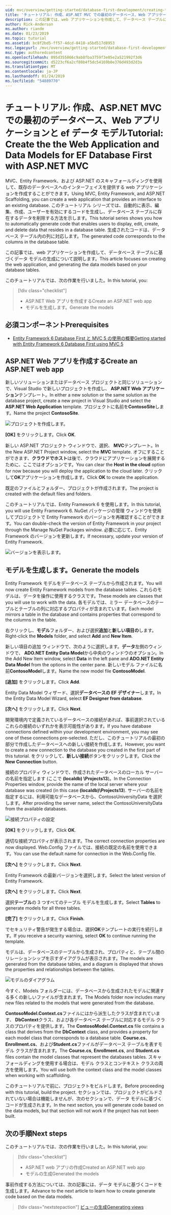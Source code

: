 ```yaml
---
uid: mvc/overview/getting-started/database-first-development/creating-the-web-application
title: 'チュートリアル: 作成、ASP.NET MVC での最初のデータベース、Web アプリケーションと ef データ モデル'
description: この記事では、web アプリケーションを作成して、データベース テーブルに基づくデータ モデルの生成について説明します。
author: Rick-Anderson
ms.author: riande
ms.date: 01/23/2019
ms.topic: tutorial
ms.assetid: bc8f2bd5-ff57-4dcd-8418-a5bd517d8953
msc.legacyurl: /mvc/overview/getting-started/database-first-development/creating-the-web-application
msc.type: authoredcontent
ms.openlocfilehash: 095d355866c9ab8fba3759f3e05e2a521992f3d6
ms.sourcegitcommit: d5223cf6a2cf80b4f5dc54169b0e376d493d2d3a
ms.translationtype: MT
ms.contentlocale: ja-JP
ms.lasthandoff: 01/24/2019
ms.locfileid: "54889770"
---
```

# <a name="tutorial-create-the-the-web-application-and-data-models-for-ef-database-first-with-aspnet-mvc"></a><span data-ttu-id="4fe30-103">チュートリアル: 作成、ASP.NET MVC での最初のデータベース、Web アプリケーションと ef データ モデル</span><span class="sxs-lookup"><span data-stu-id="4fe30-103">Tutorial: Create the the Web Application and Data Models for EF Database First with ASP.NET MVC</span></span>

 <span data-ttu-id="4fe30-104">MVC、Entity Framework、および ASP.NET のスキャフォールディングを使用して、既存のデータベースへのインターフェイスを提供する web アプリケーションを作成することができます。</span><span class="sxs-lookup"><span data-stu-id="4fe30-104">Using MVC, Entity Framework, and ASP.NET Scaffolding, you can create a web application that provides an interface to an existing database.</span></span> <span data-ttu-id="4fe30-105">このチュートリアル シリーズでは、自動的に表示、編集、作成、ユーザーを有効にするコードを生成し、データベース テーブルに存在するデータを削除する方法を示します。</span><span class="sxs-lookup"><span data-stu-id="4fe30-105">This tutorial series shows you how to automatically generate code that enables users to display, edit, create, and delete data that resides in a database table.</span></span> <span data-ttu-id="4fe30-106">生成されたコードは、データベース テーブル内の列に対応します。</span><span class="sxs-lookup"><span data-stu-id="4fe30-106">The generated code corresponds to the columns in the database table.</span></span>

<span data-ttu-id="4fe30-107">この記事では、web アプリケーションを作成して、データベース テーブルに基づくデータ モデルの生成について説明します。</span><span class="sxs-lookup"><span data-stu-id="4fe30-107">This article focuses on creating the web application, and generating the data models based on your database tables.</span></span>

<span data-ttu-id="4fe30-108">このチュートリアルでは、次の作業を行いました。</span><span class="sxs-lookup"><span data-stu-id="4fe30-108">In this tutorial, you:</span></span>

> [!div class="checklist"]
> * <span data-ttu-id="4fe30-109">ASP.NET Web アプリを作成する</span><span class="sxs-lookup"><span data-stu-id="4fe30-109">Create an ASP.NET web app</span></span>
> * <span data-ttu-id="4fe30-110">モデルを生成します。</span><span class="sxs-lookup"><span data-stu-id="4fe30-110">Generate the models</span></span>

## <a name="prerequisites"></a><span data-ttu-id="4fe30-111">必須コンポーネント</span><span class="sxs-lookup"><span data-stu-id="4fe30-111">Prerequisites</span></span>

* [<span data-ttu-id="4fe30-112">Entity Framework 6 Database First と MVC 5 の使用の概要</span><span class="sxs-lookup"><span data-stu-id="4fe30-112">Getting started with Entity Framework 6 Database First using MVC 5</span></span>](setting-up-database.md)

## <a name="create-an-aspnet-web-app"></a><span data-ttu-id="4fe30-113">ASP.NET Web アプリを作成する</span><span class="sxs-lookup"><span data-stu-id="4fe30-113">Create an ASP.NET web app</span></span>

<span data-ttu-id="4fe30-114">新しいソリューションまたはデータベース プロジェクトと同じソリューションで、Visual Studio で新しいプロジェクトを作成し、 **ASP.NET Web アプリケーション**テンプレート。</span><span class="sxs-lookup"><span data-stu-id="4fe30-114">In either a new solution or the same solution as the database project, create a new project in Visual Studio and select the **ASP.NET Web Application** template.</span></span> <span data-ttu-id="4fe30-115">プロジェクトに名前を**ContosoSite**します。</span><span class="sxs-lookup"><span data-stu-id="4fe30-115">Name the project **ContosoSite**.</span></span>

![プロジェクトを作成します。](creating-the-web-application/_static/image1.png)

<span data-ttu-id="4fe30-117">**[OK]** をクリックします。</span><span class="sxs-lookup"><span data-stu-id="4fe30-117">Click **OK**.</span></span>

<span data-ttu-id="4fe30-118">新しい ASP.NET プロジェクト ウィンドウで、選択、 **MVC**テンプレート。</span><span class="sxs-lookup"><span data-stu-id="4fe30-118">In the New ASP.NET Project window, select the **MVC** template.</span></span> <span data-ttu-id="4fe30-119">オフにすることができます、**クラウドでホスト**は後で、クラウドにアプリケーションを展開するために、ここではオプションです。</span><span class="sxs-lookup"><span data-stu-id="4fe30-119">You can clear the **Host in the cloud** option for now because you will deploy the application to the cloud later.</span></span> <span data-ttu-id="4fe30-120">クリックして**OK**アプリケーションを作成します。</span><span class="sxs-lookup"><span data-stu-id="4fe30-120">Click **OK** to create the application.</span></span>

<span data-ttu-id="4fe30-121">既定のファイルとフォルダー、プロジェクトが作成されます。</span><span class="sxs-lookup"><span data-stu-id="4fe30-121">The project is created with the default files and folders.</span></span>

<span data-ttu-id="4fe30-122">このチュートリアルでは、Entity Framework 6 を使用します。</span><span class="sxs-lookup"><span data-stu-id="4fe30-122">In this tutorial, you will use Entity Framework 6.</span></span> <span data-ttu-id="4fe30-123">NuGet パッケージの管理 ウィンドウを使用してプロジェクトで Entity Framework のバージョンを再確認することができます。</span><span class="sxs-lookup"><span data-stu-id="4fe30-123">You can double-check the version of Entity Framework in your project through the Manage NuGet Packages window.</span></span> <span data-ttu-id="4fe30-124">必要に応じて、Entity Framework のバージョンを更新します。</span><span class="sxs-lookup"><span data-stu-id="4fe30-124">If necessary, update your version of Entity Framework.</span></span>

![バージョンを表示します。](creating-the-web-application/_static/image3.png)

## <a name="generate-the-models"></a><span data-ttu-id="4fe30-126">モデルを生成します。</span><span class="sxs-lookup"><span data-stu-id="4fe30-126">Generate the models</span></span>

<span data-ttu-id="4fe30-127">Entity Framework モデルをデータベース テーブルから作成されます。</span><span class="sxs-lookup"><span data-stu-id="4fe30-127">You will now create Entity Framework models from the database tables.</span></span> <span data-ttu-id="4fe30-128">これらのモデルは、データを操作に使用するクラスです。</span><span class="sxs-lookup"><span data-stu-id="4fe30-128">These models are classes that you will use to work with the data.</span></span> <span data-ttu-id="4fe30-129">各モデルでは、ミラー データベースのテーブルとテーブルの列に対応するプロパティが含まれています。</span><span class="sxs-lookup"><span data-stu-id="4fe30-129">Each model mirrors a table in the database and contains properties that correspond to the columns in the table.</span></span>

<span data-ttu-id="4fe30-130">右クリックし、**モデル**フォルダー、および選択**追加**と**新しい項目の**します。</span><span class="sxs-lookup"><span data-stu-id="4fe30-130">Right-click the **Models** folder, and select **Add** and **New Item**.</span></span>

<span data-ttu-id="4fe30-131">新しい項目の追加 ウィンドウで、次のように選択します。**データ**左側のウィンドウで、 **ADO.NET Entity Data Model**から中央のウィンドウのオプション。</span><span class="sxs-lookup"><span data-stu-id="4fe30-131">In the Add New Item window, select **Data** in the left pane and **ADO.NET Entity Data Model** from the options in the center pane.</span></span> <span data-ttu-id="4fe30-132">新しいモデル ファイルに名前**ContosoModel**します。</span><span class="sxs-lookup"><span data-stu-id="4fe30-132">Name the new model file **ContosoModel**.</span></span>

<span data-ttu-id="4fe30-133">**[追加]** をクリックします。</span><span class="sxs-lookup"><span data-stu-id="4fe30-133">Click **Add**.</span></span>

<span data-ttu-id="4fe30-134">Entity Data Model ウィザード、選択**データベースの EF デザイナー**します。</span><span class="sxs-lookup"><span data-stu-id="4fe30-134">In the Entity Data Model Wizard, select **EF Designer from database**.</span></span>

<span data-ttu-id="4fe30-135">**[次へ]** をクリックします。</span><span class="sxs-lookup"><span data-stu-id="4fe30-135">Click **Next**.</span></span>

<span data-ttu-id="4fe30-136">開発環境内で定義されているデータベースの接続があれば、事前選択されているこれらの接続のいずれかを表示可能性があります。</span><span class="sxs-lookup"><span data-stu-id="4fe30-136">If you have database connections defined within your development environment, you may see one of these connections pre-selected.</span></span> <span data-ttu-id="4fe30-137">ただし、このチュートリアルの最初の部分で作成したデータベースへの新しい接続を作成します。</span><span class="sxs-lookup"><span data-stu-id="4fe30-137">However, you want to create a new connection to the database you created in the first part of this tutorial.</span></span> <span data-ttu-id="4fe30-138">をクリックして、**新しい接続**ボタンをクリックします。</span><span class="sxs-lookup"><span data-stu-id="4fe30-138">Click the **New Connection** button.</span></span>

<span data-ttu-id="4fe30-139">接続のプロパティ ウィンドウで、作成されたデータベースのローカル サーバーの名前を指定します (ここで **(localdb) \Projects13**)。</span><span class="sxs-lookup"><span data-stu-id="4fe30-139">In the Connection Properties window, provide the name of the local server where your database was created (in this case **(localdb)\Projects13**).</span></span> <span data-ttu-id="4fe30-140">サーバーの名前を指定するには、利用可能なデータベースから、ContosoUniversityData を選択します。</span><span class="sxs-lookup"><span data-stu-id="4fe30-140">After providing the server name, select the ContosoUniversityData from the available databases.</span></span>

![接続プロパティの設定](creating-the-web-application/_static/image8.png)

<span data-ttu-id="4fe30-142">**[OK]** をクリックします。</span><span class="sxs-lookup"><span data-stu-id="4fe30-142">Click **OK**.</span></span>

<span data-ttu-id="4fe30-143">適切な接続プロパティが表示されます。</span><span class="sxs-lookup"><span data-stu-id="4fe30-143">The correct connection properties are now displayed.</span></span> <span data-ttu-id="4fe30-144">Web.Config ファイルでは、接続の既定の名前を使用できます。</span><span class="sxs-lookup"><span data-stu-id="4fe30-144">You can use the default name for connection in the Web.Config file.</span></span>

<span data-ttu-id="4fe30-145">**[次へ]** をクリックします。</span><span class="sxs-lookup"><span data-stu-id="4fe30-145">Click **Next**.</span></span>

<span data-ttu-id="4fe30-146">Entity Framework の最新バージョンを選択します。</span><span class="sxs-lookup"><span data-stu-id="4fe30-146">Select the latest version of Entity Framework.</span></span>

<span data-ttu-id="4fe30-147">**[次へ]** をクリックします。</span><span class="sxs-lookup"><span data-stu-id="4fe30-147">Click **Next**.</span></span>

<span data-ttu-id="4fe30-148">選択**テーブル**の 3 つすべてのテーブル モデルを生成します。</span><span class="sxs-lookup"><span data-stu-id="4fe30-148">Select **Tables** to generate models for all three tables.</span></span>

<span data-ttu-id="4fe30-149">**[完了]** をクリックします。</span><span class="sxs-lookup"><span data-stu-id="4fe30-149">Click **Finish**.</span></span>

<span data-ttu-id="4fe30-150">でセキュリティ警告が発生する場合は、選択**OK**テンプレートの実行を続行します。</span><span class="sxs-lookup"><span data-stu-id="4fe30-150">If you receive a security warning, select **OK** to continue running the template.</span></span>

<span data-ttu-id="4fe30-151">モデルは、データベースのテーブルから生成され、プロパティと、テーブル間のリレーションシップを示すダイアグラムが表示されます。</span><span class="sxs-lookup"><span data-stu-id="4fe30-151">The models are generated from the database tables, and a diagram is displayed that shows the properties and relationships between the tables.</span></span>

![モデルのダイアグラム](creating-the-web-application/_static/image11.png)

<span data-ttu-id="4fe30-153">今すぐ、Models フォルダーには、データベースから生成されたモデルに関連する多くの新しいファイルが含まれます。</span><span class="sxs-lookup"><span data-stu-id="4fe30-153">The Models folder now includes many new files related to the models that were generated from the database.</span></span>

<span data-ttu-id="4fe30-154">**ContosoModel.Context.cs**ファイルにはから派生したクラスが含まれています、 **DbContext**クラス、および各データベース テーブルに対応するモデル クラスのプロパティを提供します。</span><span class="sxs-lookup"><span data-stu-id="4fe30-154">The **ContosoModel.Context.cs** file contains a class that derives from the **DbContext** class, and provides a property for each model class that corresponds to a database table.</span></span> <span data-ttu-id="4fe30-155">**Course.cs**、 **Enrollment.cs**、および**Student.cs**ファイルがデータベース テーブルを表すモデル クラスが含まれます。</span><span class="sxs-lookup"><span data-stu-id="4fe30-155">The **Course.cs**, **Enrollment.cs**, and **Student.cs** files contain the model classes that represent the databases tables.</span></span> <span data-ttu-id="4fe30-156">スキャフォールディングを使用する場合は、モデル クラスとコンテキスト クラスの両方を使用します。</span><span class="sxs-lookup"><span data-stu-id="4fe30-156">You will use both the context class and the model classes when working with scaffolding.</span></span>

<span data-ttu-id="4fe30-157">このチュートリアルで前に、プロジェクトをビルドします。</span><span class="sxs-lookup"><span data-stu-id="4fe30-157">Before proceeding with this tutorial, build the project.</span></span> <span data-ttu-id="4fe30-158">セクションでは、プロジェクトがビルドされていない場合は機能しませんが、次のセクションで、データ モデルに基づくコードが生成されます。</span><span class="sxs-lookup"><span data-stu-id="4fe30-158">In the next section, you will generate code based on the data models, but that section will not work if the project has not been built.</span></span>

## <a name="next-steps"></a><span data-ttu-id="4fe30-159">次の手順</span><span class="sxs-lookup"><span data-stu-id="4fe30-159">Next steps</span></span>

<span data-ttu-id="4fe30-160">このチュートリアルでは、次の作業を行いました。</span><span class="sxs-lookup"><span data-stu-id="4fe30-160">In this tutorial, you:</span></span>

> [!div class="checklist"]
> * <span data-ttu-id="4fe30-161">ASP.NET web アプリの作成</span><span class="sxs-lookup"><span data-stu-id="4fe30-161">Created an ASP.NET web app</span></span>
> * <span data-ttu-id="4fe30-162">モデルの生成</span><span class="sxs-lookup"><span data-stu-id="4fe30-162">Generated the models</span></span>

<span data-ttu-id="4fe30-163">事前作成する方法については、次の記事には、データ モデルに基づくコードを生成します。</span><span class="sxs-lookup"><span data-stu-id="4fe30-163">Advance to the next article to learn how to create generate code based on the data models.</span></span>
> [!div class="nextstepaction"]
> [<span data-ttu-id="4fe30-164">ビューの生成</span><span class="sxs-lookup"><span data-stu-id="4fe30-164">Generating views</span></span>](generating-views.md)